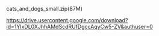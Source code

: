 cats_and_dogs_small.zip(87M)

https://drive.usercontent.google.com/download?id=1YIxDL0XJhhAMdScdRUfDgccAqyCw5-ZV&authuser=0
